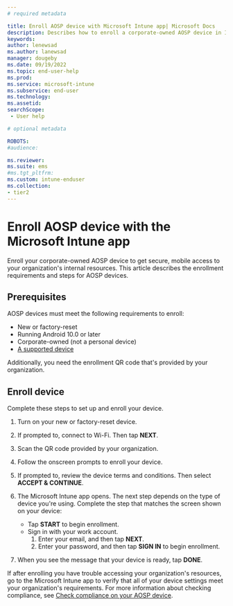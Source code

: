 ```yaml
---
# required metadata

title: Enroll AOSP device with Microsoft Intune app| Microsoft Docs
description: Describes how to enroll a corporate-owned AOSP device in Intune.
keywords:
author: lenewsad
ms.author: lanewsad
manager: dougeby
ms.date: 09/19/2022
ms.topic: end-user-help
ms.prod:
ms.service: microsoft-intune
ms.subservice: end-user
ms.technology:
ms.assetid: 
searchScope:
 - User help

# optional metadata

ROBOTS:  
#audience:

ms.reviewer: 
ms.suite: ems
#ms.tgt_pltfrm:
ms.custom: intune-enduser
ms.collection:
- tier2
---
```



# Enroll AOSP device with the Microsoft Intune app

Enroll your corporate-owned AOSP device to get secure, mobile access to your organization's internal resources. This article describes the enrollment requirements and steps for AOSP devices. 

## Prerequisites 

AOSP devices must meet the following requirements to enroll:  

* New or factory-reset 
* Running Android 10.0 or later 
* Corporate-owned (not a personal device) 
* [A supported device](../fundamentals/supported-devices-browsers.md#android)  

Additionally, you need the enrollment QR code that's provided by your organization.  

## Enroll device  
Complete these steps to set up and enroll your device.  

1. Turn on your new or factory-reset device.  
2. If prompted to, connect to Wi-Fi. Then tap **NEXT**. 
3. Scan the QR code provided by your organization. 
4. Follow the onscreen prompts to enroll your device. 
5. If prompted to, review the device terms and conditions. Then select **ACCEPT & CONTINUE**. 
6. The Microsoft Intune app opens. The next step depends on the type of device you're using. Complete the step that matches the screen shown on your device: 

   - Tap **START** to begin enrollment.  
   - Sign in with your work account. 
      1. Enter your email, and then tap **NEXT**. 
      2. Enter your password, and then tap **SIGN IN** to begin enrollment.   
7. When you see the message that your device is ready, tap **DONE**. 

If after enrolling you have trouble accessing your organization's resources, go to the Microsoft Intune app to verify that all of your device settings meet your organization's requirements. For more information about checking compliance, see [Check compliance on your AOSP device](check-compliance-aosp.md). 
